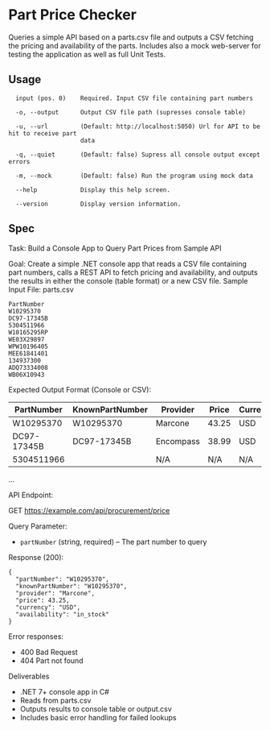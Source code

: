 # Part Price Checker

Queries a simple API based on a parts.csv file and outputs a CSV fetching the pricing and availability of the parts. Includes also a mock web-server for testing the application as well as full Unit Tests.

## Usage

```
  input (pos. 0)    Required. Input CSV file containing part numbers

  -o, --output      Output CSV file path (supresses console table)

  -u, --url         (Default: http://localhost:5050) Url for API to be hit to receive part
                    data

  -q, --quiet       (Default: false) Supress all console output except errors

  -m, --mock        (Default: false) Run the program using mock data

  --help            Display this help screen.

  --version         Display version information.

```
## Spec

Task: Build a Console App to Query Part Prices from Sample API

Goal: Create a simple .NET console app that reads a CSV file containing part numbers, calls a REST API to fetch pricing and availability, and outputs the results in either the console (table format) or a new CSV file.
Sample Input File: parts.csv

```
PartNumber
W10295370
DC97-17345B
5304511966
W10165295RP
WE03X29897
WPW10196405
MEE61841401
134937300
ADQ73334008
WB06X10943
```

Expected Output Format (Console or CSV):

PartNumber     | KnownPartNumber | Provider  | Price   | Currency | Availability
---------------|------------------|-----------|---------|----------|--------------
W10295370      | W10295370        | Marcone   | 43.25   | USD      | in_stock
DC97-17345B    | DC97-17345B      | Encompass | 38.99   | USD      | limited
5304511966     |                  | N/A       | N/A     | N/A      | out_of_stock
...

API Endpoint:

GET https://example.com/api/procurement/price

Query Parameter:

- `partNumber` (string, required) – The part number to query

Response (200):
```
{
  "partNumber": "W10295370",
  "knownPartNumber": "W10295370",
  "provider": "Marcone",
  "price": 43.25,
  "currency": "USD",
  "availability": "in_stock"
}
```

Error responses:

- 400 Bad Request
- 404 Part not found

Deliverables

- .NET 7+ console app in C#
- Reads from parts.csv
- Outputs results to console table or output.csv
- Includes basic error handling for failed lookups


